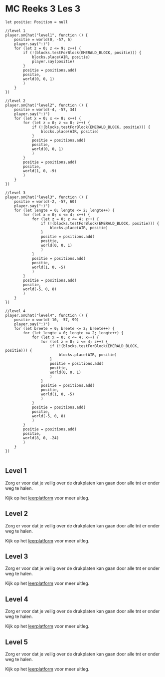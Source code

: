 # MC Reeks 3 Les 3

```template
let positie: Position = null

//level 1
player.onChat("level1", function () {
    positie = world(0, -57, 6)
    player.say(":)")
    for (let z = 0; z <= 9; z++) {
        if (!(blocks.testForBlock(EMERALD_BLOCK, positie))) {
            blocks.place(AIR, positie)
            player.say(positie)
        }
        positie = positions.add(
        positie,
        world(0, 0, 1)
        )
    }
})

//level 2
player.onChat("level2", function () {
    positie = world(-4, -57, 34)
    player.say(":)")
    for (let x = 0; x <= 8; x++) {
        for (let z = 0; z <= 8; z++) {
            if (!(blocks.testForBlock(EMERALD_BLOCK, positie))) {
                blocks.place(AIR, positie)
            }
            positie = positions.add(
            positie,
            world(0, 0, 1)
            )
        }
        positie = positions.add(
        positie,
        world(1, 0, -9)
        )
    }
})

//level 3
player.onChat("level3", function () {
    positie = world(-2, -57, 60)
    player.say(":)")
    for (let lengte = 0; lengte <= 2; lengte++) {
        for (let x = 0; x <= 4; x++) {
            for (let z = 0; z <= 4; z++) {
                if (!(blocks.testForBlock(EMERALD_BLOCK, positie))) {
                    blocks.place(AIR, positie)
                }
                positie = positions.add(
                positie,
                world(0, 0, 1)
                )
            }
            positie = positions.add(
            positie,
            world(1, 0, -5)
            )
        }
        positie = positions.add(
        positie,
        world(-5, 0, 8)
        )
    }
})

//level 4
player.onChat("level4", function () {
    positie = world(-10, -57, 99)
    player.say(":)")
    for (let breete = 0; breete <= 2; breete++) {
        for (let lengte = 0; lengte <= 2; lengte++) {
            for (let x = 0; x <= 4; x++) {
                for (let z = 0; z <= 4; z++) {
                    if (!(blocks.testForBlock(EMERALD_BLOCK, positie))) {
                        blocks.place(AIR, positie)
                    }
                    positie = positions.add(
                    positie,
                    world(0, 0, 1)
                    )
                }
                positie = positions.add(
                positie,
                world(1, 0, -5)
                )
            }
            positie = positions.add(
            positie,
            world(-5, 0, 8)
            )
        }
        positie = positions.add(
        positie,
        world(8, 0, -24)
        )
    }
})


```

## Level 1

Zorg er voor dat je veilig over de drukplaten kan gaan door alle tnt er onder weg te halen.

Kijk op het [leerplatform](https://leerplatform.codefever.be/) voor meer uitleg.

## Level 2

Zorg er voor dat je veilig over de drukplaten kan gaan door alle tnt er onder weg te halen.

Kijk op het [leerplatform](https://leerplatform.codefever.be/) voor meer uitleg.

## Level 3

Zorg er voor dat je veilig over de drukplaten kan gaan door alle tnt er onder weg te halen.

Kijk op het [leerplatform](https://leerplatform.codefever.be/) voor meer uitleg.

## Level 4

Zorg er voor dat je veilig over de drukplaten kan gaan door alle tnt er onder weg te halen.

Kijk op het [leerplatform](https://leerplatform.codefever.be/) voor meer uitleg.

## Level 5

Zorg er voor dat je veilig over de drukplaten kan gaan door alle tnt er onder weg te halen.

Kijk op het [leerplatform](https://leerplatform.codefever.be/) voor meer uitleg.

